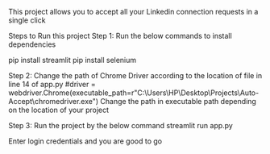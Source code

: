 
This project allows you to accept all your Linkedin connection requests in a single click

Steps to Run this project
Step 1: Run the below commands to install dependencies
  
  pip install streamlit
  pip install selenium
  
 Step 2: Change the path of Chrome Driver according to the location of file in line 14 of app.py
  #driver = webdriver.Chrome(executable_path=r"C:\Users\HP\Desktop\Projects\Auto-Accept\chromedriver.exe")
  Change the path in executable path depending on the location of your project
  
Step 3: Run the project by the below command
  streamlit run app.py
  
 Enter login credentials and you are good to go
